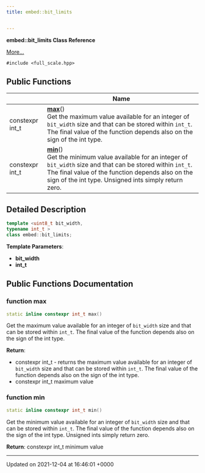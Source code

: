 ```yaml
---
title: embed::bit_limits


---
```


**embed::bit_limits Class Reference**

 [More...](#detailed-description)


`#include <full_scale.hpp>`

## Public Functions

|                | Name           |
| -------------- | -------------- |
| constexpr int_t | **[max](classes/classembed_1_1bit__limits/#function-max)**()<br>Get the maximum value available for an integer of `bit_width` size and that can be stored within `int_t`. The final value of the function depends also on the sign of the int type.  |
| constexpr int_t | **[min](classes/classembed_1_1bit__limits/#function-min)**()<br>Get the minimum value available for an integer of `bit_width` size and that can be stored within `int_t`. The final value of the function depends also on the sign of the int type. Unsigned ints simply return zero.  |

## Detailed Description

```cpp
template <uint8_t bit_width,
typename int_t >
class embed::bit_limits;
```


**Template Parameters**: 

  * **bit_width** 
  * **int_t** 

## Public Functions Documentation

### function max

```cpp
static inline constexpr int_t max()
```

Get the maximum value available for an integer of `bit_width` size and that can be stored within `int_t`. The final value of the function depends also on the sign of the int type. 

**Return**: 

  * constexpr int_t - returns the maximum value available for an integer of `bit_width` size and that can be stored within `int_t`. The final value of the function depends also on the sign of the int type.
  * constexpr int_t maximum value 


### function min

```cpp
static inline constexpr int_t min()
```

Get the minimum value available for an integer of `bit_width` size and that can be stored within `int_t`. The final value of the function depends also on the sign of the int type. Unsigned ints simply return zero. 

**Return**: constexpr int_t minimum value 

-------------------------------

Updated on 2021-12-04 at 16:46:01 +0000